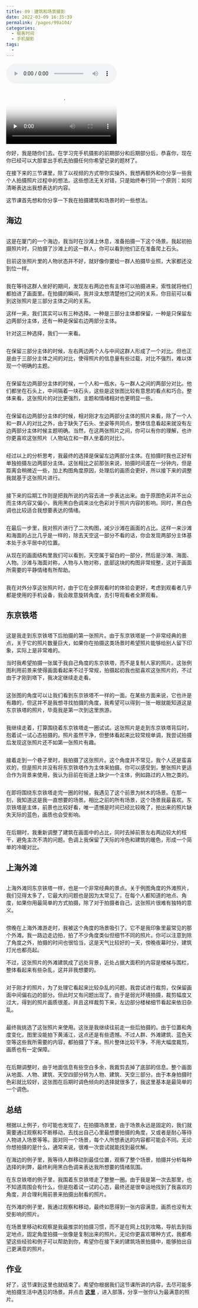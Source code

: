 ```yaml
---
title: 09｜建筑和场景摄影
date: 2022-03-09 16:35:39
permalink: /pages/99a104/
categories:
  - 极客时间
  - 手机摄影
tags:
  - 
---
```

<audio title="09｜建筑和场景摄影" src="https://static001.geekbang.org/resource/audio/03/98/033a76eae330c8d9fcda2a82e566e198.mp3" controls="controls"></audio> 
<p><video poster="https://static001.geekbang.org/resource/image/e6/f3/e61b1741facb5d85a6471e6cbb5f74f3.jpg" preload="none" controls=""><source src="https://media001.geekbang.org/customerTrans/7e27d07d27d407ebcc195a0e78395f55/237e2815-175b191fb3f-0000-0000-01d-dbacd.mp4" type="video/mp4"><source src=" https://media001.geekbang.org/e119e1633e2e479c9a685d71ef04fc5b/61b48a953a1e45f9a5412bd5067ac393-f1fce87856a0a557e1a6f0080a689eb6-sd.m3u8" type="application/x-mpegURL"></video></p><p>你好，我是随你们去。在学习完手机摄影的前期部分和后期部分后，恭喜你，现在你已经可以大胆拿出手机去拍摄任何你希望记录的题材了。</p><p>在接下来的三节课里，除了以视频的方式带你实操外，我想再额外和你分享一些我个人拍摄照片过程中的想法。这些想法无关对错，只是始终奉行同一个原则：如何清晰表达出我想表达的内容。</p><p>这节课首先想和你分享一下我在拍摄建筑和场景时的一些想法。</p><h2>海边</h2><p><img src="https://static001.geekbang.org/resource/image/83/bf/834c61b9409b5c3f42589b9ebd795fbf.jpg" alt=""></p><p>这是在厦门的一个海边，我当时在沙滩上休息，准备拍摄一下这个场景。我起初拍摄照片时，只拍摄了沙滩上的这一群人，你可以看到他们正在准备爬上石头。</p><p>目前这张照片里的人物状态并不好，就好像你要给一群人拍摄毕业照，大家都还没到位一样。</p><p><img src="https://static001.geekbang.org/resource/image/fa/4a/fae3f4a702f663ea42ec98935d50d74a.jpg" alt=""></p><p>我在等待这群人坐好的期间，发现左右两边也有主体可以拍摄进来，索性就将他们都拍进了画面里。在拍摄的瞬间，我并没太想清楚他们之间的关系，你目前可以看到这张照片是三部分主体之间的关系。</p><p>这样一来，我们其实可以有三种选择。一种是三部分主体都保留，一种是只保留左边两部分主体，还有一种是保留右边两部分主体。</p><p>针对这三种选择，我们一一来看。</p><p><img src="https://static001.geekbang.org/resource/image/76/f0/76e73058c7c5fba88ea0a6a4912a15f0.jpg" alt=""></p><p>在保留三部分主体的时候，左右两边两个人与中间这群人形成了一个对比。但也正是由于三部分主体之间的对比，使得照片的信息量有些过载，对比不强烈，难以体现一个明确的主题。</p><!-- [[[read_end]]] --><p><img src="https://static001.geekbang.org/resource/image/ff/fb/ff36220d9538yy44000ed41fb0e5eefb.jpg" alt=""></p><p>在保留左边两部分主体的时候，一个人和一瓶水，与一群人之间的两部分对比。他们都坐在石头上，中间隔着一块石头，这些是这张图比较有意思的看点和巧合。整体来看，这张照片的对比更强烈，主题和情绪相对也更明显一些。</p><p><img src="https://static001.geekbang.org/resource/image/98/0b/984884e00b72f4a15845eeb387f2520b.jpg" alt=""></p><p>在保留右边两部分主体的时候，相对刚才左边两部分主体的照片来看，除了一个人和一群人的对比之外，由于缺失了石头、坐姿等共同点，整体信息看起来就没有左边两部分主体时候主题明确。当然，在这两张照片之间，你可以有你的理解，也许你更喜欢这张照片（人物站立和一群人坐着的对比）。</p><p><img src="https://static001.geekbang.org/resource/image/94/91/946ceeb2fa27f1f686798d198c55cb91.jpg" alt=""></p><p>经过以上的分析思考，我最终的选择是保留左边两部分主体。在拍摄时我也正好有单独拍摄左边两部分主体。这张相比之前那张来说，拍摄时间差在一分钟内，但是距离会稍微近一些，加上构图角度原因，处理后的画质会更好，所以接下来的调整我就基于这张照片进行。</p><p><img src="https://static001.geekbang.org/resource/image/8y/d4/8yy54aa7c02b8yy50eeff44331a7d1d4.jpg" alt=""></p><p>接下来的后期工作则是把我所说的内容去进一步表达出来。由于原图色彩并不出众而主体内容又偏小，我用黑白色调来淡化色彩对于照片内容的影响。同时，黑白色调也比较适合我想要表达的情绪。</p><p><img src="https://static001.geekbang.org/resource/image/d5/5a/d579a04f4d24bc3e1842f40e7b84465a.jpg" alt=""></p><p>在最后一步里，我对照片进行了二次构图，减少沙滩在画面的占比。这样一来沙滩和海面的占比几乎是一样的，除去天空这一部分不看的话，你会发现两部分主体基本处于水平居中的位置。</p><p>从现在的画面结构里我们可以看到，天空属于留白的一部分，然后是沙滩、海面、人物。沙滩与海面对称，人物与人物对称，底部这块的构图非常规整，这对于画面所需要的平静情绪有所帮助。</p><p><img src="https://static001.geekbang.org/resource/image/9b/2b/9ba3ab49fb4927673e62c5712eyy072b.jpg" alt=""></p><p>我在对外分享这张照片时，由于它在全屏观看时的体验会更好，考虑到观看者几乎都是使用的手机设备，我会故意旋转角度，去引导观看者全屏观看。</p><h2>东京铁塔</h2><p><img src="https://static001.geekbang.org/resource/image/a6/84/a6dded284ce33b44aecb612643yy9184.jpg" alt=""></p><p>这是我走到东京铁塔下后拍摄的第一张照片。由于东京铁塔是一个非常经典的景点，关于它的照片数量巨大，如果你在拍摄这类场景时希望照片能够给别人留下印象，实际上是非常难的。</p><p>当时我希望拍摄一张属于我自己角度的东京铁塔，而不是复制人家的照片。这张例图利用前景来使得画面看起来不过于常规，拍摄起初我也挺喜欢这张照片的，不过由于才刚到塔下，我决定继续走走看。</p><p><img src="https://static001.geekbang.org/resource/image/6b/19/6b03dc30b68ac01662126618d7025519.jpg" alt=""></p><p>这张图的角度可以让我们看到东京铁塔不一样的一面。在某些方面来说，它也许是有趣的，但这并不是我想寻找拍摄的角度，我希望可以得到一张一眼就能知道这是东京铁塔的照片，毕竟我是第一次到这里旅游。</p><p><img src="https://static001.geekbang.org/resource/image/41/27/413d67e00ee5b2fe178f3ae170431e27.jpg" alt=""></p><p>我继续走着，打算围绕着东京铁塔走一圈试试。这张照片是走到东京铁塔背后时，抱着试一试心态拍摄的。照片虽然干净，但整体看起来比较常规单调，我尝试拍摄后发现这张照片还不如第一张照片有趣。</p><p><img src="https://static001.geekbang.org/resource/image/f8/e9/f874c95ca2001fb8735e8bb76bd1bbe9.jpg" alt=""></p><p>接着走到一个巷子里时，我拍摄了这张照片。这个角度并不常见，我个人还是蛮喜欢的，但是照片并没有将东京铁塔作为主体来拍摄。你可以感受到，整张照片更适合作为背景来使用，我认为目前在街道上缺少一个主体，例如路过的人物之类的。</p><p><img src="https://static001.geekbang.org/resource/image/3a/4c/3a805fe803dea95159b193d805d3e04c.jpg" alt=""></p><p>在即将围绕东京铁塔走完一圈的时候，我遇见了这个前景为树木的场景。在那一刻，我知道这是我一直想要的场景。相比之前的所有场景，这个场景我最喜欢。东京铁塔是主体，前景也比较好看，唯一遗憾是时间已经比较晚了，拍出来的照片缺失天际的蓝色，画质也会受影响。</p><p><img src="https://static001.geekbang.org/resource/image/b5/28/b50c29a9d71915bd04db43b8d0c6e028.jpg" alt=""></p><p>在后期时，我重新调整了建筑在画面中的占比，同时去掉前景左右两边较大的枝干，避免主次不清的问题。色调上我保留了天际的冷色和建筑的暖色，形成一个简单的冷暖对比。</p><h2>上海外滩</h2><p><img src="https://static001.geekbang.org/resource/image/71/42/718c1c2e9057f7641ab07866e1be6842.jpg" alt=""></p><p>上海外滩同东京铁塔一样，也是一个非常经典的景点。关于例图角度的外滩照片，我们见得太多了，它最大的问题也是因为太常见了。在每个人都知道的地点、角度，如果你用最简单的方式拍摄，除了对于拍摄者自己，这张照片很难有独特的意义。</p><p><img src="https://static001.geekbang.org/resource/image/a5/f7/a5848ebb0e5d9be9bb46fd60023871f7.jpg" alt=""></p><p>傍晚在上海外滩游走时，我被这个角度的场景吸引了。它不是我印象里最常见的那个外滩。我一路边走边拍，拍了不少角度类似但细节不同的照片。你可以注意到除了角度之外，拍摄的时间也很恰当，这是天气比较好的一天，傍晚夜幕时分，建筑灯光也都亮起。</p><p>不过，这张照片的外滩建筑成了远处背景，近处占据大面积的内容是楼梯与围栏，整体看起来有些杂乱，这并非我想要的。</p><p><img src="https://static001.geekbang.org/resource/image/90/f4/903f0a0f53c74168ba6156c128bcfff4.jpg" alt=""></p><p>对于刚才的照片，为了处理它看起来比较杂乱的问题，我尝试进行裁剪，仅保留画面中间偏右边的部分。但此时又有问题出现了。由于是弱光环境拍摄，裁剪幅度又过大，得到的照片画质很差。并且这样裁剪下来，左边部分楼梯细节看起来依旧杂乱。</p><p><img src="https://static001.geekbang.org/resource/image/d8/ed/d8fbb8f17a2e8bcb1ef3ec27427c37ed.jpg" alt=""></p><p>最终我挑选了这张照片来使用。这张是我继续往前走一些后拍摄的。由于位置和角度变化，图里没能拍下黄浦江，这点还是有些遗憾。不过人群、外滩建筑、蓝色天空等这些我所需要的内容，都拍摄了下来。照片整体比较干净，不用大幅度裁剪，画质也有一定保障。</p><p><img src="https://static001.geekbang.org/resource/image/b8/21/b88249fd6542cc9c616217d2dd33f521.jpg" alt=""></p><p>在后期调整时，由于地面信息有些空白多余，我裁剪去掉了底部的信息。整个画面从地面、人物、建筑、天空四部分转为人物、建筑、天空三部分。由于本身拍摄时色彩就比较好，这张图在后期时调色倾向的选择就很多了，我这里基本是最简单的一个调色。</p><h2>总结</h2><p>根据以上例子，你可能也发现了，在拍摄场景里，由于场景永远是固定的，我们就需要通过观察和不断移动，去找出自己心里最想要拍摄的角度，又或者是耐心等待人物进入场景等等。面对同一个场景，每个人所想表达的内容都可能会不同。无论你想拍摄的是什么，通常来说，很难一次尝试就能找到最优解。</p><p>在海边的例子里，我等待人群移动到最佳位置，观察了整个场景，拍摄并分析每种选择的利弊，最终利用黑白色调来表达我所想要的情绪氛围。</p><p>在东京铁塔的例子里，我围着东京铁塔走了整整一圈。由于我是第一次去那里，也不知道周围会有什么，但是抱着试一试的心态，最终还是很幸运地找到了我喜欢的角度，并合理利用前景来拍摄出耐看的照片。</p><p>在外滩的例子里，我通过观察和移动，最终如愿得到一张内容满意，画质也没有太受影响的照片。</p><p>在场景里移动和观察是我最推崇的拍摄习惯，而不是在网上找到攻略，导航去到指定地点，固定角度拍摄一张像是复制出来的照片。无论你更喜欢哪种方式，我都希望这些经验和例子可以帮助到你，希望你在接下来的建筑场景拍摄中，能够拍出自己更满意的照片。</p><h2>作业</h2><p>好了，这节课到这里也就结束了。希望你根据我们这节课所讲的内容，去尽可能多地拍摄生活中遇见的场景。并点击 <a href="time://hordeChannelDetail?channelId=29"><strong>这里</strong></a> ，进入部落，分享一张你认为最满意的照片。</p>